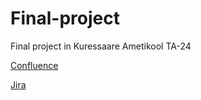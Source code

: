 # Final-project
Final project in Kuressaare Ametikool TA-24

[Confluence](https://mikhail-kucherenko.atlassian.net/wiki/spaces/~7120208debcf5ddca746299eb8d761cf0d5cef/overview)

[Jira](https://mikhail-kucherenko.atlassian.net/jira/software/projects/FP/boards/34)
